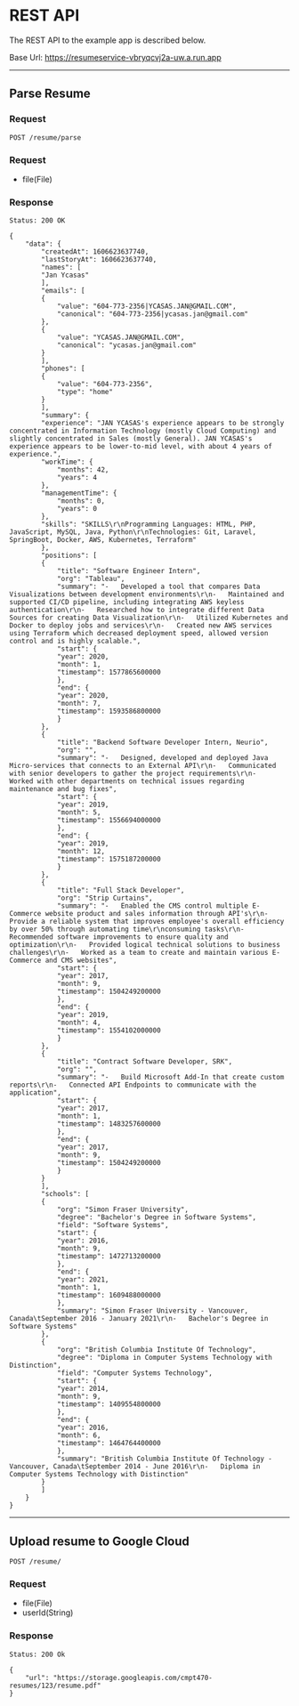 # REST API

The REST API to the example app is described below.

Base Url: https://resumeservice-vbryqcvj2a-uw.a.run.app

---
## Parse Resume

### Request

`POST /resume/parse`

### Request
- file(File)

### Response

    Status: 200 OK

    {
        "data": {
            "createdAt": 1606623637740,
            "lastStoryAt": 1606623637740,
            "names": [
            "Jan Ycasas"
            ],
            "emails": [
            {
                "value": "604-773-2356|YCASAS.JAN@GMAIL.COM",
                "canonical": "604-773-2356|ycasas.jan@gmail.com"
            },
            {
                "value": "YCASAS.JAN@GMAIL.COM",
                "canonical": "ycasas.jan@gmail.com"
            }
            ],
            "phones": [
            {
                "value": "604-773-2356",
                "type": "home"
            }
            ],
            "summary": {
            "experience": "JAN YCASAS's experience appears to be strongly concentrated in Information Technology (mostly Cloud Computing) and slightly concentrated in Sales (mostly General). JAN YCASAS's experience appears to be lower-to-mid level, with about 4 years of experience.",
            "workTime": {
                "months": 42,
                "years": 4
            },
            "managementTime": {
                "months": 0,
                "years": 0
            },
            "skills": "SKILLS\r\nProgramming Languages: HTML, PHP, JavaScript, MySQL, Java, Python\r\nTechnologies: Git, Laravel, SpringBoot, Docker, AWS, Kubernetes, Terraform"
            },
            "positions": [
            {
                "title": "Software Engineer Intern",
                "org": "Tableau",
                "summary": "-   Developed a tool that compares Data Visualizations between development environments\r\n-   Maintained and supported CI/CD pipeline, including integrating AWS keyless authentication\r\n-   Researched how to integrate different Data Sources for creating Data Visualization\r\n-   Utilized Kubernetes and Docker to deploy jobs and services\r\n-   Created new AWS services using Terraform which decreased deployment speed, allowed version control and is highly scalable.",
                "start": {
                "year": 2020,
                "month": 1,
                "timestamp": 1577865600000
                },
                "end": {
                "year": 2020,
                "month": 7,
                "timestamp": 1593586800000
                }
            },
            {
                "title": "Backend Software Developer Intern, Neurio",
                "org": "",
                "summary": "-   Designed, developed and deployed Java Micro-services that connects to an External API\r\n-   Communicated with senior developers to gather the project requirements\r\n-   Worked with other departments on technical issues regarding maintenance and bug fixes",
                "start": {
                "year": 2019,
                "month": 5,
                "timestamp": 1556694000000
                },
                "end": {
                "year": 2019,
                "month": 12,
                "timestamp": 1575187200000
                }
            },
            {
                "title": "Full Stack Developer",
                "org": "Strip Curtains",
                "summary": "-   Enabled the CMS control multiple E-Commerce website product and sales information through API's\r\n-   Provide a reliable system that improves employee's overall efficiency by over 50% through automating time\r\nconsuming tasks\r\n-   Recommended software improvements to ensure quality and optimization\r\n-   Provided logical technical solutions to business challenges\r\n-   Worked as a team to create and maintain various E-Commerce and CMS websites",
                "start": {
                "year": 2017,
                "month": 9,
                "timestamp": 1504249200000
                },
                "end": {
                "year": 2019,
                "month": 4,
                "timestamp": 1554102000000
                }
            },
            {
                "title": "Contract Software Developer, SRK",
                "org": "",
                "summary": "-   Build Microsoft Add-In that create custom reports\r\n-   Connected API Endpoints to communicate with the application",
                "start": {
                "year": 2017,
                "month": 1,
                "timestamp": 1483257600000
                },
                "end": {
                "year": 2017,
                "month": 9,
                "timestamp": 1504249200000
                }
            }
            ],
            "schools": [
            {
                "org": "Simon Fraser University",
                "degree": "Bachelor's Degree in Software Systems",
                "field": "Software Systems",
                "start": {
                "year": 2016,
                "month": 9,
                "timestamp": 1472713200000
                },
                "end": {
                "year": 2021,
                "month": 1,
                "timestamp": 1609488000000
                },
                "summary": "Simon Fraser University - Vancouver, Canada\tSeptember 2016 - January 2021\r\n-   Bachelor's Degree in Software Systems"
            },
            {
                "org": "British Columbia Institute Of Technology",
                "degree": "Diploma in Computer Systems Technology with Distinction",
                "field": "Computer Systems Technology",
                "start": {
                "year": 2014,
                "month": 9,
                "timestamp": 1409554800000
                },
                "end": {
                "year": 2016,
                "month": 6,
                "timestamp": 1464764400000
                },
                "summary": "British Columbia Institute Of Technology - Vancouver, Canada\tSeptember 2014 - June 2016\r\n-   Diploma in Computer Systems Technology with Distinction"
            }
            ]
        }
    }

---
## Upload resume to Google Cloud

`POST /resume/`

### Request

- file(File)
- userId(String)

### Response

    Status: 200 Ok

    {
        "url": "https://storage.googleapis.com/cmpt470-resumes/123/resume.pdf"
    }
